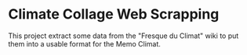 # Climate Collage Web Scrapping

This project extract some data from the "Fresque du Climat" wiki to put them into a usable format for the Memo Climat.
